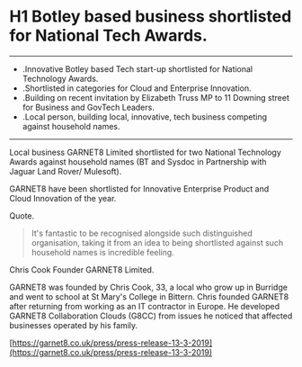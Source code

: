 # H1 Botley based business shortlisted for National Tech Awards.

---

- .Innovative Botley based Tech start-up shortlisted for National Technology Awards.
- .Shortlisted in categories for Cloud and Enterprise Innovation.
- .Building on recent invitation by Elizabeth Truss MP to 11 Downing street for Business and GovTech Leaders.
- .Local person, building local, innovative, tech business competing against household names.

---

Local business GARNET8 Limited shortlisted for two National Technology Awards against household names (BT and  Sysdoc in Partnership with Jaguar Land Rover/  Mulesoft).

GARNET8 have been shortlisted for Innovative Enterprise Product and Cloud Innovation of the year.

Quote.

> It's fantastic to be recognised alongside such distinguished organisation, taking it from an idea to being shortlisted against such household names is incredible feeling.

Chris Cook Founder GARNET8 Limited.

GARNET8 was founded by Chris Cook, 33, a local who grow up in Burridge and went to school at St Mary's College in Bittern. Chris founded GARNET8 after returning from working as an IT contractor in Europe. He developed GARNET8 Collaboration Clouds (G8CC) from issues he noticed that affected businesses operated by his family.

[https://garnet8.co.uk/press/press-release-13-3-2019](https://garnet8.co.uk/press/press-release-13-3-2019)

